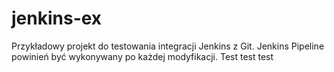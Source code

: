 # jenkins-ex

Przykładowy projekt do testowania integracji Jenkins z Git.
Jenkins Pipeline powinień być wykonywany po każdej modyfikacji.
Test
test
test
